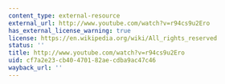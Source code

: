 ```yaml
---
content_type: external-resource
external_url: http://www.youtube.com/watch?v=r94cs9u2Ero
has_external_license_warning: true
license: https://en.wikipedia.org/wiki/All_rights_reserved
status: ''
title: http://www.youtube.com/watch?v=r94cs9u2Ero
uid: cf7a2e23-cb40-4701-82ae-cdba9ac47c46
wayback_url: ''
---
```

